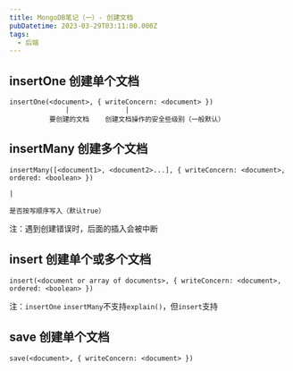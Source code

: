 ```yaml
---
title: MongoDB笔记（一）- 创建文档
pubDatetime: 2023-03-29T03:11:00.000Z
tags:
  - 后端
---
```


## insertOne 创建单个文档

```
insertOne(<document>, { writeConcern: <document> })
              |              |
          要创建的文档    创建文档操作的安全些级别（一般默认）
```

## insertMany 创建多个文档

```
insertMany([<document1>, <document2>...], { writeConcern: <document>, ordered: <boolean> })
                                                                         |
                                                                      是否按写顺序写入（默认true）
```

注：遇到创建错误时，后面的插入会被中断

## insert 创建单个或多个文档

```
insert(<document or array of documents>, { writeConcern: <document>, ordered: <boolean> })
```

注：`insertOne` `insertMany`不支持`explain()`，但`insert`支持

## save 创建单个文档

```
save(<document>, { writeConcern: <document> })
```
